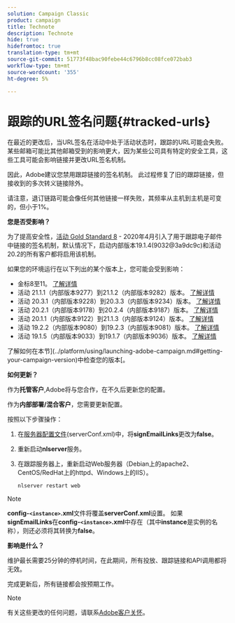 ```yaml
---
solution: Campaign Classic
product: campaign
title: Technote
description: Technote
hide: true
hidefromtoc: true
translation-type: tm+mt
source-git-commit: 51773f48bac90febe44c6796b8cc08fce072bab3
workflow-type: tm+mt
source-wordcount: '355'
ht-degree: 5%

---
```


# 跟踪的URL签名问题{#tracked-urls}

在最近的更改后，当URL签名在活动中处于活动状态时，跟踪的URL可能会失败。 某些邮箱可能比其他邮箱受到的影响更大，因为某些公司具有特定的安全工具，这些工具可能会影响链接并更改URL签名机制。

因此，Adobe建议您禁用跟踪链接的签名机制。 此过程修复了旧的跟踪链接，但接收到的多次转义链接除外。

请注意，退订链路可能会像任何其他链接一样失败，其频率从主机到主机是可变的，但小于1%。

**您是否受影响？**

为了提高安全性，[活动 Gold Standard 8](../rn/using/gold-standard.md#gs8) - 2020年4月引入了用于跟踪电子邮件中链接的签名机制，默认情况下，启动内部版本19.1.4(9032@3a9dc9c)和活动 20.2的所有客户都将启用该机制。

如果您的环境运行在以下列出的某个版本上，您可能会受到影响：

* 金标8至11。 [了解详情](../rn/using/gold-standard.md#gs-8)
* 活动 21.1.1（内部版本9277）到21.1.2（内部版本9282）版本。 [了解详情](../rn/using/latest-release.md)
* 活动 20.3.1（内部版本9228）到20.3.3（内部版本9234）版本。 [了解详情](../rn/using/release--20-3.md)
* 活动 20.2.1（内部版本9178）到20.2.4（内部版本9187）版本。 [了解详情](../rn/using/release--20-2.md)
* 活动 20.1.1（内部版本9122）到21.1.3（内部版本9124）版本。 [了解详情](../rn/using/release--20-1.md)
* 活动 19.2.2（内部版本9080）到19.2.3（内部版本9081）版本。 [了解详情](../rn/using/release--19-2.md)
* 活动 19.1.5（内部版本9033）到19.1.7（内部版本9036）版本。 [了解详情](../rn/using/release--19-1.md)

了解如何在本节](../platform/using/launching-adobe-campaign.md#getting-your-campaign-version)中检查您的版本[。

**如何更新？**

作为&#x200B;**托管客户**,Adobe将与您合作，在不久后更新您的配置。

作为&#x200B;**内部部署/混合客户**，您需要更新配置。

按照以下步骤操作：

1. 在[服务器配置文件](../installation/using/the-server-configuration-file.md)(serverConf.xml)中，将&#x200B;**signEmailLinks**&#x200B;更改为&#x200B;**false**。
1. 重新启动&#x200B;**nlserver**&#x200B;服务。
1. 在跟踪服务器上，重新启动Web服务器（Debian上的apache2、CentOS/RedHat上的httpd、Windows上的IIS）。

   ```
   nlserver restart web
   ```

>[!NOTE]
>
>**config-`<instance>`.xml**&#x200B;文件将覆盖&#x200B;**serverConf.xml**&#x200B;设置。 如果&#x200B;**signEmailLinks**&#x200B;在&#x200B;**config-`<instance>`.xml**&#x200B;中存在（其中&#x200B;**instance**&#x200B;是实例的名称），则还必须将其转换为&#x200B;**false**。


**影响是什么？**

维护最长需要25分钟的停机时间，在此期间，所有投放、跟踪链接和API调用都将无效。

完成更新后，所有链接都会按预期工作。

>[!NOTE]
>
>有关这些更改的任何问题，请联系[Adobe客户关怀](https://helpx.adobe.com/cn/enterprise/admin-guide.html/enterprise/using/support-for-experience-cloud.ug.html)。

